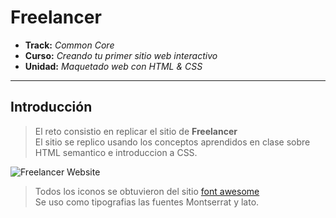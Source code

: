 # Freelancer

* **Track:** _Common Core_
* **Curso:** _Creando tu primer sitio web interactivo_
* **Unidad:** _Maquetado web con HTML & CSS_

***

## Introducción

>El reto consistio en replicar el sitio de **Freelancer**   
> El sitio se replico usando los conceptos aprendidos en clase sobre HTML semantico e introduccion a CSS.  

![Freelancer Website](docs/fullpage.png)

>Todos los iconos se obtuvieron del sitio [font awesome](http://fontawesome.io/)  
>Se uso como tipografias las fuentes Montserrat y lato.
